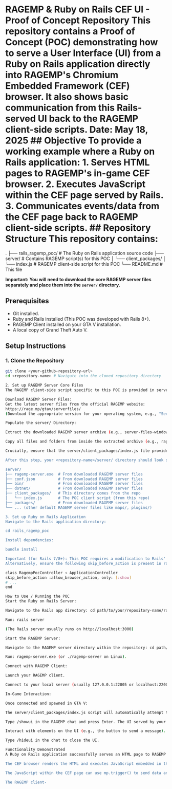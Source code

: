 # RAGEMP & Ruby on Rails CEF UI - Proof of Concept Repository  This repository contains a Proof of Concept (POC) demonstrating how to serve a User Interface (UI) from a Ruby on Rails application directly into RAGEMP's Chromium Embedded Framework (CEF) browser. It also shows basic communication from this Rails-served UI back to the RAGEMP client-side scripts.  **Date:** May 18, 2025  ## Objective  To provide a working example where a Ruby on Rails application: 1. Serves HTML pages to RAGEMP's in-game CEF browser. 2. Executes JavaScript within the CEF page served by Rails. 3. Communicates events/data from the CEF page back to RAGEMP client-side scripts.  ## Repository Structure  This repository contains: 

.
├── rails_ragemp_poc/      # The Ruby on Rails application source code
├── server/                # Contains RAGEMP script(s) for this POC
│   └── client_packages/
│       └── index.js       # RAGEMP client-side script for this POC
└── README.md              # This file

**Important: You will need to download the core RAGEMP server files separately and place them into the `server/` directory.**

## Prerequisites

* Git installed.
* Ruby and Rails installed (This POC was developed with Rails 8+).
* RAGEMP Client installed on your GTA V installation.
* A local copy of Grand Theft Auto V.

## Setup Instructions

### 1. Clone the Repository
   ```bash
   git clone <your-github-repository-url>
   cd <repository-name> # Navigate into the cloned repository directory

2. Set up RAGEMP Server Core Files
The RAGEMP client-side script specific to this POC is provided in server/client_packages/index.js. However, you need the actual RAGEMP server executables and default resource files.

Download RAGEMP Server Files:
Get the latest server files from the official RAGEMP website:
https://rage.mp/gtav/serverfiles/
(Download the appropriate version for your operating system, e.g., "Server files (Windows)").

Populate the server/ Directory:

Extract the downloaded RAGEMP server archive (e.g., server-files-windows.zip).

Copy all files and folders from inside the extracted archive (e.g., ragemp-server.exe, conf.json, bin/, dotnet/, maps/, packages/, plugins/, and the default client_packages folder contents if you wish to merge) directly into the server/ directory of this cloned repository.

Crucially, ensure that the server/client_packages/index.js file provided by this repository is the one used. If the downloaded RAGEMP server files include their own client_packages/index.js, you might want to back it up or replace it with the one from this repository, as this POC's index.js contains the specific logic to load the Rails UI.

After this step, your <repository-name>/server/ directory should look something like this:

server/
├── ragemp-server.exe  # From downloaded RAGEMP server files
├── conf.json          # From downloaded RAGEMP server files
├── bin/               # From downloaded RAGEMP server files
├── dotnet/            # From downloaded RAGEMP server files
├── client_packages/   # This directory comes from the repo
│   └── index.js       # The POC client script (from this repo)
├── packages/          # From downloaded RAGEMP server files
└── ... (other default RAGEMP server files like maps/, plugins/)

3. Set up Ruby on Rails Application
Navigate to the Rails application directory:

cd rails_ragemp_poc

Install dependencies:

bundle install

Important (for Rails 7/8+): This POC requires a modification to Rails' default browser security policy to allow RAGEMP's CEF User-Agent. The easiest way for this POC was to comment out the allow_browser versions: :modern line if it exists in app/controllers/application_controller.rb (or a similar global configuration file like config/initializers/new_framework_defaults_8_0.rb).
Alternatively, ensure the following skip_before_action is present in rails_ragemp_poc/app/controllers/ragemp_poc_controller.rb (as provided in this POC's source):

class RagempPocController < ApplicationController
  skip_before_action :allow_browser_action, only: [:show]
  # ...
end

How to Use / Running the POC
Start the Ruby on Rails Server:

Navigate to the Rails app directory: cd path/to/your/repository-name/rails_ragemp_poc

Run: rails server

(The Rails server usually runs on http://localhost:3000)

Start the RAGEMP Server:

Navigate to the RAGEMP server directory within the repository: cd path/to/your/repository-name/server

Run: ragemp-server.exe (or ./ragemp-server on Linux).

Connect with RAGEMP Client:

Launch your RAGEMP client.

Connect to your local server (usually 127.0.0.1:22005 or localhost:22005).

In-Game Interaction:

Once connected and spawned in GTA V:

The server/client_packages/index.js script will automatically attempt to load the UI when specific commands are used.

Type /showui in the RAGEMP chat and press Enter. The UI served by your Rails application should appear.

Interact with elements on the UI (e.g., the button to send a message). You should see a confirmation message in the RAGEMP chat, indicating that communication from CEF (Rails page) to the RAGEMP client script is working.

Type /hideui in the chat to close the UI.

Functionality Demonstrated
A Ruby on Rails application successfully serves an HTML page to RAGEMP's in-game CEF browser.

The CEF browser renders the HTML and executes JavaScript embedded in the Rails view.

The JavaScript within the CEF page can use mp.trigger() to send data and events back to the RAGEMP client-side script (server/client_packages/index.js).

The RAGEMP client-